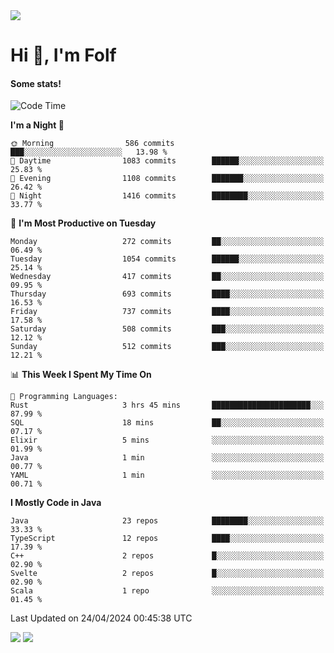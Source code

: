 <img src="https://komarev.com/ghpvc/?username=itsfolf"/>
<h1>Hi 👋, I'm Folf</h1>


#### Some stats!
<!--START_SECTION:waka-->
![Code Time](http://img.shields.io/badge/Code%20Time-2%2C198%20hrs%2027%20mins-blue)

**I'm a Night 🦉** 

```text
🌞 Morning                586 commits         ███░░░░░░░░░░░░░░░░░░░░░░   13.98 % 
🌆 Daytime                1083 commits        ██████░░░░░░░░░░░░░░░░░░░   25.83 % 
🌃 Evening                1108 commits        ███████░░░░░░░░░░░░░░░░░░   26.42 % 
🌙 Night                  1416 commits        ████████░░░░░░░░░░░░░░░░░   33.77 % 
```
📅 **I'm Most Productive on Tuesday** 

```text
Monday                   272 commits         ██░░░░░░░░░░░░░░░░░░░░░░░   06.49 % 
Tuesday                  1054 commits        ██████░░░░░░░░░░░░░░░░░░░   25.14 % 
Wednesday                417 commits         ██░░░░░░░░░░░░░░░░░░░░░░░   09.95 % 
Thursday                 693 commits         ████░░░░░░░░░░░░░░░░░░░░░   16.53 % 
Friday                   737 commits         ████░░░░░░░░░░░░░░░░░░░░░   17.58 % 
Saturday                 508 commits         ███░░░░░░░░░░░░░░░░░░░░░░   12.12 % 
Sunday                   512 commits         ███░░░░░░░░░░░░░░░░░░░░░░   12.21 % 
```


📊 **This Week I Spent My Time On** 

```text
💬 Programming Languages: 
Rust                     3 hrs 45 mins       ██████████████████████░░░   87.99 % 
SQL                      18 mins             ██░░░░░░░░░░░░░░░░░░░░░░░   07.17 % 
Elixir                   5 mins              ░░░░░░░░░░░░░░░░░░░░░░░░░   01.99 % 
Java                     1 min               ░░░░░░░░░░░░░░░░░░░░░░░░░   00.77 % 
YAML                     1 min               ░░░░░░░░░░░░░░░░░░░░░░░░░   00.71 % 
```

**I Mostly Code in Java** 

```text
Java                     23 repos            ████████░░░░░░░░░░░░░░░░░   33.33 % 
TypeScript               12 repos            ████░░░░░░░░░░░░░░░░░░░░░   17.39 % 
C++                      2 repos             █░░░░░░░░░░░░░░░░░░░░░░░░   02.90 % 
Svelte                   2 repos             █░░░░░░░░░░░░░░░░░░░░░░░░   02.90 % 
Scala                    1 repo              ░░░░░░░░░░░░░░░░░░░░░░░░░   01.45 % 
```




 Last Updated on 24/04/2024 00:45:38 UTC
<!--END_SECTION:waka-->
<a src="https://discord.com/users/1090088995976925305"><img src="https://lanyard-profile-readme.vercel.app/api/1090088995976925305"/></a></td> 
<img src="https://hit.yhype.me/github/profile?user_id=9268058"/>
